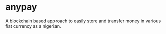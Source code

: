 # anypay

A blockchain based approach to easily store and transfer money in various fiat currency as a nigerian.
